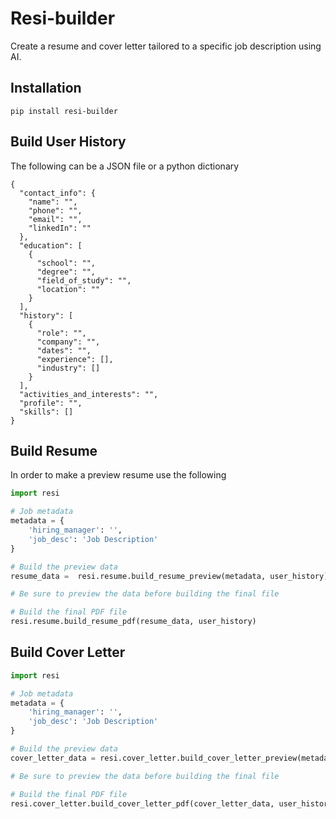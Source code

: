 # Resi-builder

Create a resume and cover letter tailored to a specific job description using AI.

## Installation

```
pip install resi-builder
```

## Build User History

The following can be a JSON file or a python dictionary

```
{
  "contact_info": {
    "name": "",
    "phone": "",
    "email": "",
    "linkedIn": ""
  },
  "education": [
    {
      "school": "",
      "degree": "",
      "field_of_study": "",
      "location": ""
    }
  ],
  "history": [
    {
      "role": "",
      "company": "",
      "dates": "",
      "experience": [],
      "industry": []
    }
  ],
  "activities_and_interests": "",
  "profile": "",
  "skills": []
}
```

## Build Resume

In order to make a preview resume use the following


```python
import resi

# Job metadata
metadata = {
    'hiring_manager': '',
    'job_desc': 'Job Description'
}

# Build the preview data
resume_data =  resi.resume.build_resume_preview(metadata, user_history)

# Be sure to preview the data before building the final file

# Build the final PDF file
resi.resume.build_resume_pdf(resume_data, user_history)

```

## Build Cover Letter

```python
import resi

# Job metadata
metadata = {
    'hiring_manager': '',
    'job_desc': 'Job Description'
}

# Build the preview data
cover_letter_data = resi.cover_letter.build_cover_letter_preview(metadata, user_history)

# Be sure to preview the data before building the final file

# Build the final PDF file
resi.cover_letter.build_cover_letter_pdf(cover_letter_data, user_history)
```


